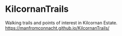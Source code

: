 # KilcornanTrails
Walking trails and points of interest in Kilcornan Estate. https://manfromconnacht.github.io/KilcornanTrails/
